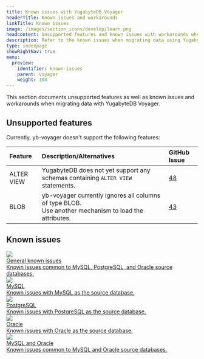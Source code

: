 ```yaml
---
title: Known issues with YugabyteDB Voyager
headerTitle: Known issues and workarounds
linkTitle: Known issues
image: /images/section_icons/develop/learn.png
headcontent: Unsupported features and known issues with workarounds when migrating data using YugabyteDB Voyager.
description: Refer to the known issues when migrating data using YugabyteDB Voyager and suggested workarounds.
type: indexpage
showRightNav: true
menu:
  preview:
    identifier: known-issues
    parent: voyager
    weight: 104
---
```


This section documents unsupported features as well as known issues and workarounds when migrating data with YugabyteDB Voyager.

## Unsupported features

Currently, yb-voyager doesn't support the following features:

| Feature | Description/Alternatives  | GitHub Issue |
| :------ | :------------------------ | :----------- |
| ALTER VIEW | YugabyteDB does not yet support any schemas containing `ALTER VIEW` statements. | [48](https://github.com/yugabyte/yb-voyager/issues/48) |
| BLOB | yb-voyager currently ignores all columns of type BLOB. <br>Use another mechanism to load the attributes.| [43](https://github.com/yugabyte/yb-voyager/issues/43) |

## Known issues

<div class="row">
 <div class="col-12 col-md-6 col-lg-12 col-xl-6">
    <a class="section-link icon-offset" href="general-issues/">
      <div class="head">
        <img class="icon" src="/images/section_icons/architecture/concepts.png" aria-hidden="true" />
        <div class="title">General known issues</div>
      </div>
      <div class="body">
       Known issues common to MySQL, PostgreSQL, and Oracle source databases.
      </div>
    </a>
  </div>

  <div class="col-12 col-md-6 col-lg-12 col-xl-6">
    <a class="section-link icon-offset" href="mysql/">
      <div class="head">
        <img class="icon" src="/images/section_icons/architecture/concepts.png" aria-hidden="true" />
        <div class="title">MySQL</div>
      </div>
      <div class="body">
        Known issues with MySQL as the source database.
      </div>
    </a>
  </div>

  <div class="col-12 col-md-6 col-lg-12 col-xl-6">
    <a class="section-link icon-offset" href="postgresql/">
      <div class="head">
        <img class="icon" src="/images/section_icons/architecture/concepts.png" aria-hidden="true" />
        <div class="title">PostgreSQL</div>
      </div>
      <div class="body">
        Known issues with PostgreSQL as the source database.
      </div>
    </a>
  </div>

  <div class="col-12 col-md-6 col-lg-12 col-xl-6">
    <a class="section-link icon-offset" href="oracle/">
      <div class="head">
        <img class="icon" src="/images/section_icons/architecture/concepts.png" aria-hidden="true" />
        <div class="title">Oracle</div>
      </div>
      <div class="body">
       Known issues with Oracle as the source database.
      </div>
    </a>
  </div>

<div class="col-12 col-md-6 col-lg-12 col-xl-6">
    <a class="section-link icon-offset" href="mysql-oracle/">
      <div class="head">
        <img class="icon" src="/images/section_icons/architecture/concepts.png" aria-hidden="true" />
        <div class="title">MySQL and Oracle</div>
      </div>
      <div class="body">
       Known issues common to MySQL and Oracle source databases.
      </div>
    </a>
  </div>
</div>
